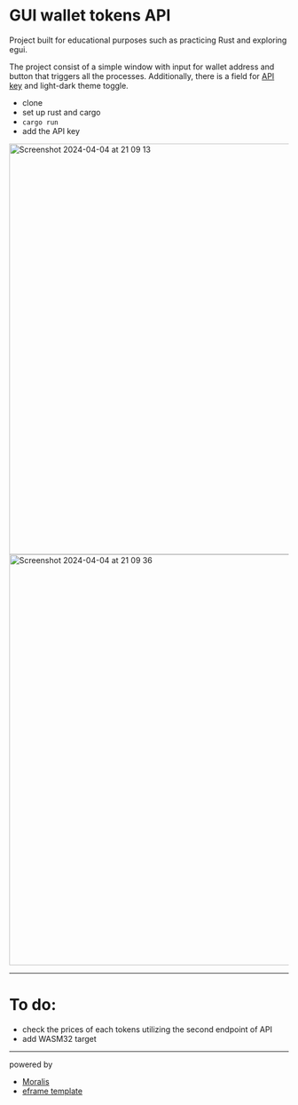 # GUI wallet tokens API

Project built for educational purposes such as practicing Rust and exploring egui.

The project consist of a simple window with input for wallet address and button that triggers all the processes. Additionally, there is a field for [API key](https://moralis.io) and light-dark theme toggle.

- clone
- set up rust and cargo
- `cargo run`
- add the API key

<img width="740" alt="Screenshot 2024-04-04 at 21 09 13" src="https://github.com/Pulko/gui_wallet_tokens_api/assets/38206129/8e0cb8ad-926b-415a-9ce0-01ccd9c2088b">

<img width="740" alt="Screenshot 2024-04-04 at 21 09 36" src="https://github.com/Pulko/gui_wallet_tokens_api/assets/38206129/034c0005-d0a2-445b-a6ae-3225e581c85b">

----
# To do:
- check the prices of each tokens utilizing the second endpoint of API
- add WASM32 target

--------

powered by
- [Moralis](https://moralis.io)
- [eframe template](https://github.com/emilk/eframe_template)
  

